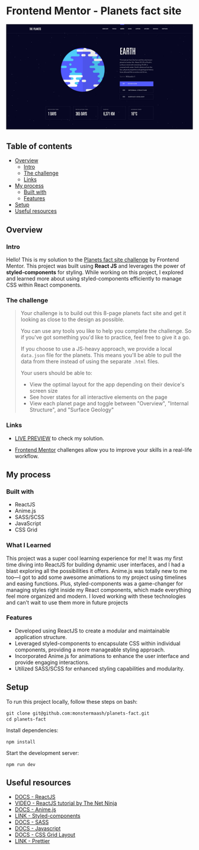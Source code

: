 # Frontend Mentor - Planets fact site

![Design preview for the Planets fact site coding challenge](./src/assets/screenshot.jpg)

## Table of contents

- [Overview](#overview)
  - [Intro](#intro)
  - [The challenge](#the-challenge)
  - [Links](#links)
- [My process](#my-process)
  - [Built with](#built-with)
  - [Features](#features)
- [Setup](#setup)
- [Useful resources](#useful-resources)

## Overview

### Intro

Hello! This is my solution to the [Planets fact site challenge](https://www.frontendmentor.io/challenges/planets-fact-site-gazqN8w_f) by Frontend Mentor. This project was built using **React JS** and leverages the power of **styled-components** for styling. While working on this project, I explored and learned more about using styled-components efficiently to manage CSS within React components.

### The challenge

> Your challenge is to build out this 8-page planets fact site and get it looking as close to the design as possible.
>
> You can use any tools you like to help you complete the challenge. So if you've got something you'd like to practice, feel free to give it a go.
>
> If you choose to use a JS-heavy approach, we provide a local `data.json` file for the planets. This means you'll be able to pull the data from there instead of using the separate `.html` files.
>
> Your users should be able to:
>
> - View the optimal layout for the app depending on their device's screen size
> - See hover states for all interactive elements on the page
> - View each planet page and toggle between "Overview", "Internal Structure", and "Surface Geology"

### Links

- [LIVE PREVIEW](https://planets-fact.andyvo.dev//) to check my solution.

- [Frontend Mentor](https://www.frontendmentor.io) challenges allow you to improve your skills in a real-life workflow.

## My process

### Built with

- ReactJS
- Anime.js
- SASS/SCSS
- JavaScript
- CSS Grid

### What I Learned

This project was a super cool learning experience for me! It was my first time diving into ReactJS for building dynamic user interfaces, and I had a blast exploring all the possibilities it offers. Anime.js was totally new to me too—I got to add some awesome animations to my project using timelines and easing functions. Plus, styled-components was a game-changer for managing styles right inside my React components, which made everything feel more organized and modern. I loved working with these technologies and can't wait to use them more in future projects

### Features

- Developed using ReactJS to create a modular and maintainable application structure.
- Leveraged styled-components to encapsulate CSS within individual components, providing a more manageable styling approach.
- Incorporated Anime.js for animations to enhance the user interface and provide engaging interactions.
- Utilized SASS/SCSS for enhanced styling capabilities and modularity.

## Setup

To run this project locally, follow these steps on bash:

```
git clone git@github.com:monstermaash/planets-fact.git
cd planets-fact
```

Install dependencies:

```
npm install
```

Start the development server:

```
npm run dev
```

## Useful resources

- [DOCS - ReactJS](https://reactjs.org/)
- [VIDEO - ReactJS tutorial by The Net Ninja](https://www.youtube.com/watch?v=j942wKiXFu8&list=PL4cUxeGkcC9gZD-Tvwfod2gaISzfRiP9d)
- [DOCS - Anime.js](https://animejs.com/documentation//)
- [LINK - Styled-components](https://styled-components.com/)
- [DOCS - SASS](https://sass-lang.com/documentation/)
- [DOCS - Javascript](https://developer.mozilla.org/en-US/docs/Web/JavaScript/)
- [DOCS - CSS Grid Layout](https://developer.mozilla.org/en-US/docs/Web/CSS/CSS_Grid_Layout/)
- [LINK - Prettier](https://prettier.io/)
